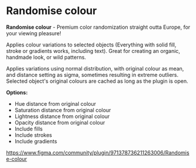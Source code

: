 # Randomise colour
**Randomise colour** - Premium color randomization straight outta Europe, for your viewing pleasure!

Applies colour variations to selected objects (Everything with solid fill, stroke or gradients works, including text). Great for creating an organic, handmade look, or wild patterns.

Applies variations using normal distribution, with original colour as mean, and distance setting as sigma, sometimes resulting in extreme outliers. Selected object's original colours are cached as long as the plugin is open.

**Options:**

- Hue distance from original colour
- Saturation distance from original colour
- Lightness distance from original colour
- Opacity distance from original colour
- Include fills
- Include strokes
- Include gradients

https://www.figma.com/community/plugin/971378736211263006/Randomise-colour
